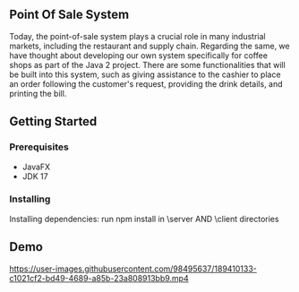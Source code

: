 ## Point Of Sale System
Today, the point-of-sale system plays a crucial role in many industrial markets, including the restaurant and supply chain. Regarding the same, we have thought about developing our own system specifically for coffee shops as part of the Java 2 project. There are some functionalities that will be built into this system, such as giving assistance to the cashier to place an order following the customer's request, providing the drink details, and printing the bill. 

## Getting Started
### Prerequisites
- JavaFX
- JDK 17

### Installing
Installing dependencies: run npm install in \server AND \client directories

## Demo

https://user-images.githubusercontent.com/98495637/189410133-c1021cf2-bd49-4689-a85b-23a808913bb9.mp4


